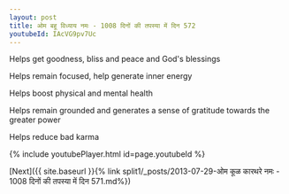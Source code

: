 ```yaml
---
layout: post
title: ओम बहू विध्याय नमः - 1008 दिनों की तपस्या में दिन 572
youtubeId: IAcVG9pv7Uc
---
```

 
 
Helps get goodness, bliss and peace and God's blessings
 
Helps remain focused, help generate inner energy 
 
Helps boost physical and mental health 
 
Helps remain grounded and generates a sense of gratitude towards the greater power 
 
Helps reduce bad karma
 
 
 
 


{% include youtubePlayer.html id=page.youtubeId %}
 
[Next]({{ site.baseurl }}{% link  split1/_posts/2013-07-29-ओम कूळ कारथरे नमः - 1008 दिनों की तपस्या में दिन 571.md%})
 
